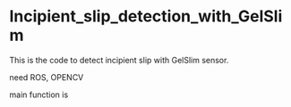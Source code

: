 # Incipient_slip_detection_with_GelSlim

This is the code to detect incipient slip with GelSlim sensor. 

need ROS, OPENCV

main function is 
